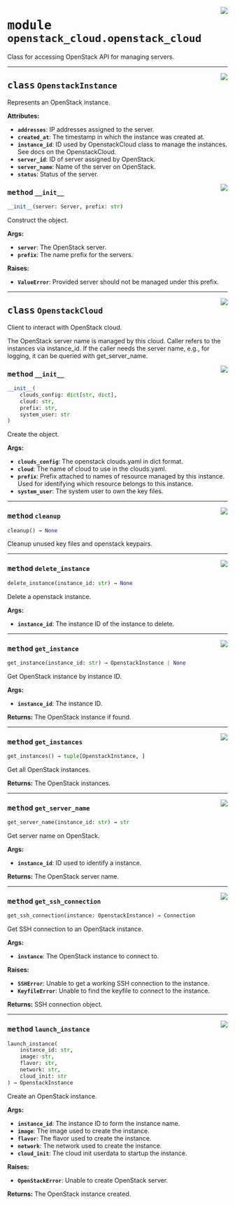 <!-- markdownlint-disable -->

<a href="../src/github_runner_manager/openstack_cloud/openstack_cloud.py#L0"><img align="right" style="float:right;" src="https://img.shields.io/badge/-source-cccccc?style=flat-square"></a>

# <kbd>module</kbd> `openstack_cloud.openstack_cloud`
Class for accessing OpenStack API for managing servers. 



---

<a href="../src/github_runner_manager/openstack_cloud/openstack_cloud.py#L45"><img align="right" style="float:right;" src="https://img.shields.io/badge/-source-cccccc?style=flat-square"></a>

## <kbd>class</kbd> `OpenstackInstance`
Represents an OpenStack instance. 



**Attributes:**
 
 - <b>`addresses`</b>:  IP addresses assigned to the server. 
 - <b>`created_at`</b>:  The timestamp in which the instance was created at. 
 - <b>`instance_id`</b>:  ID used by OpenstackCloud class to manage the instances. See docs on the  OpenstackCloud. 
 - <b>`server_id`</b>:  ID of server assigned by OpenStack. 
 - <b>`server_name`</b>:  Name of the server on OpenStack. 
 - <b>`status`</b>:  Status of the server. 

<a href="../src/github_runner_manager/openstack_cloud/openstack_cloud.py#L66"><img align="right" style="float:right;" src="https://img.shields.io/badge/-source-cccccc?style=flat-square"></a>

### <kbd>method</kbd> `__init__`

```python
__init__(server: Server, prefix: str)
```

Construct the object. 



**Args:**
 
 - <b>`server`</b>:  The OpenStack server. 
 - <b>`prefix`</b>:  The name prefix for the servers. 



**Raises:**
 
 - <b>`ValueError`</b>:  Provided server should not be managed under this prefix. 





---

<a href="../src/github_runner_manager/openstack_cloud/openstack_cloud.py#L132"><img align="right" style="float:right;" src="https://img.shields.io/badge/-source-cccccc?style=flat-square"></a>

## <kbd>class</kbd> `OpenstackCloud`
Client to interact with OpenStack cloud. 

The OpenStack server name is managed by this cloud. Caller refers to the instances via instance_id. If the caller needs the server name, e.g., for logging, it can be queried with get_server_name. 

<a href="../src/github_runner_manager/openstack_cloud/openstack_cloud.py#L140"><img align="right" style="float:right;" src="https://img.shields.io/badge/-source-cccccc?style=flat-square"></a>

### <kbd>method</kbd> `__init__`

```python
__init__(
    clouds_config: dict[str, dict],
    cloud: str,
    prefix: str,
    system_user: str
)
```

Create the object. 



**Args:**
 
 - <b>`clouds_config`</b>:  The openstack clouds.yaml in dict format. 
 - <b>`cloud`</b>:  The name of cloud to use in the clouds.yaml. 
 - <b>`prefix`</b>:  Prefix attached to names of resource managed by this instance. Used for  identifying which resource belongs to this instance. 
 - <b>`system_user`</b>:  The system user to own the key files. 




---

<a href="../src/github_runner_manager/openstack_cloud/openstack_cloud.py#L344"><img align="right" style="float:right;" src="https://img.shields.io/badge/-source-cccccc?style=flat-square"></a>

### <kbd>method</kbd> `cleanup`

```python
cleanup() → None
```

Cleanup unused key files and openstack keypairs. 

---

<a href="../src/github_runner_manager/openstack_cloud/openstack_cloud.py#L233"><img align="right" style="float:right;" src="https://img.shields.io/badge/-source-cccccc?style=flat-square"></a>

### <kbd>method</kbd> `delete_instance`

```python
delete_instance(instance_id: str) → None
```

Delete a openstack instance. 



**Args:**
 
 - <b>`instance_id`</b>:  The instance ID of the instance to delete. 

---

<a href="../src/github_runner_manager/openstack_cloud/openstack_cloud.py#L213"><img align="right" style="float:right;" src="https://img.shields.io/badge/-source-cccccc?style=flat-square"></a>

### <kbd>method</kbd> `get_instance`

```python
get_instance(instance_id: str) → OpenstackInstance | None
```

Get OpenStack instance by instance ID. 



**Args:**
 
 - <b>`instance_id`</b>:  The instance ID. 



**Returns:**
 The OpenStack instance if found. 

---

<a href="../src/github_runner_manager/openstack_cloud/openstack_cloud.py#L321"><img align="right" style="float:right;" src="https://img.shields.io/badge/-source-cccccc?style=flat-square"></a>

### <kbd>method</kbd> `get_instances`

```python
get_instances() → tuple[OpenstackInstance, ]
```

Get all OpenStack instances. 



**Returns:**
  The OpenStack instances. 

---

<a href="../src/github_runner_manager/openstack_cloud/openstack_cloud.py#L354"><img align="right" style="float:right;" src="https://img.shields.io/badge/-source-cccccc?style=flat-square"></a>

### <kbd>method</kbd> `get_server_name`

```python
get_server_name(instance_id: str) → str
```

Get server name on OpenStack. 



**Args:**
 
 - <b>`instance_id`</b>:  ID used to identify a instance. 



**Returns:**
 The OpenStack server name. 

---

<a href="../src/github_runner_manager/openstack_cloud/openstack_cloud.py#L268"><img align="right" style="float:right;" src="https://img.shields.io/badge/-source-cccccc?style=flat-square"></a>

### <kbd>method</kbd> `get_ssh_connection`

```python
get_ssh_connection(instance: OpenstackInstance) → Connection
```

Get SSH connection to an OpenStack instance. 



**Args:**
 
 - <b>`instance`</b>:  The OpenStack instance to connect to. 



**Raises:**
 
 - <b>`SSHError`</b>:  Unable to get a working SSH connection to the instance. 
 - <b>`KeyfileError`</b>:  Unable to find the keyfile to connect to the instance. 



**Returns:**
 SSH connection object. 

---

<a href="../src/github_runner_manager/openstack_cloud/openstack_cloud.py#L158"><img align="right" style="float:right;" src="https://img.shields.io/badge/-source-cccccc?style=flat-square"></a>

### <kbd>method</kbd> `launch_instance`

```python
launch_instance(
    instance_id: str,
    image: str,
    flavor: str,
    network: str,
    cloud_init: str
) → OpenstackInstance
```

Create an OpenStack instance. 



**Args:**
 
 - <b>`instance_id`</b>:  The instance ID to form the instance name. 
 - <b>`image`</b>:  The image used to create the instance. 
 - <b>`flavor`</b>:  The flavor used to create the instance. 
 - <b>`network`</b>:  The network used to create the instance. 
 - <b>`cloud_init`</b>:  The cloud init userdata to startup the instance. 



**Raises:**
 
 - <b>`OpenStackError`</b>:  Unable to create OpenStack server. 



**Returns:**
 The OpenStack instance created. 


